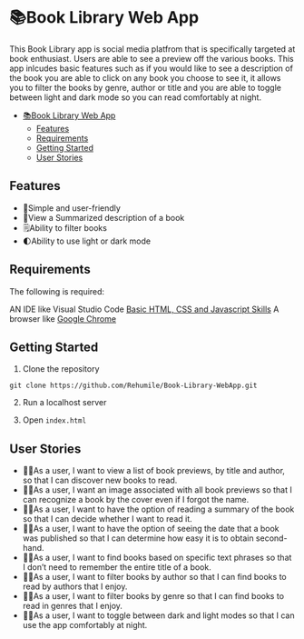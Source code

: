 # 📚Book Library Web App

This Book Library app is social media platfrom that is specifically targeted at book enthusiast. Users are able to see a preview off the various books. This app inlcudes basic features such as if you would like to see a description of the book you are able to click on any book you choose to see it, it allows you to filter the books by genre, author or title and you are able to toggle between light and dark mode so you can read comfortably at night.

- [📚Book Library Web App](#book-library-web-app)
  - [Features](#features)
  - [Requirements](#requirements)
  - [Getting Started](#getting-started)
  - [User Stories](#user-stories)


## Features

- 💚Simple and user-friendly
- 📙View a Summarized description of a book
- 🗒️Ability to filter books
- 🌓Ability to use light or dark mode

## Requirements

The following is required:

AN IDE like Visual Studio Code
[Basic HTML, CSS and Javascript Skills](https://developer.mozilla.org/en-US/docs/Learn)
A browser like [Google Chrome](https://www.google.com/chrome/?brand=YTUH&gclid=Cj0KCQjwjryjBhD0ARIsAMLvnF96_IwtQD7sHuLw-nvKEuTyy2VbsEGU8C2Sf6RZ8Cn5VSN03UxtDDkaAh7ZEALw_wcB&gclsrc=aw.ds)

## Getting Started 

1. Clone the repository

```
git clone https://github.com/Rehumile/Book-Library-WebApp.git
```

2. Run a localhost server

3. Open `index.html`

## User Stories 

- 👩‍💻As a user, I want to view a list of book previews, by title and author, so that I can discover new books to read.
- 👩‍💻As a user, I want an image associated with all book previews so that I can recognize a book by the cover even if I forgot the name.
- 👩‍💻As a user, I want to have the option of reading a summary of the book so that I can decide whether I want to read it.
- 👩‍💻As a user, I want to have the option of seeing the date that a book was published so that I can determine how easy it is to obtain second-hand.
- 👩‍💻As a user, I want to find books based on specific text phrases so that I don’t need to remember the entire title of a book.
- 👩‍💻As a user, I want to filter books by author so that I can find books to read by authors that I enjoy.
- 👩‍💻As a user, I want to filter books by genre so that I can find books to read in genres that I enjoy.
- 👩‍💻As a user, I want to toggle between dark and light modes so that I can use the app comfortably at night.


